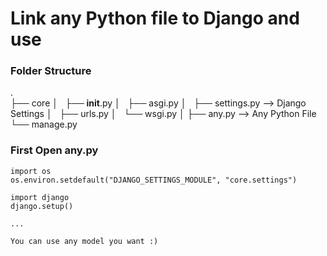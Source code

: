 # Link any Python file to Django and use

### Folder Structure

.<br>
├── core
│   ├── __init__.py
│   ├── asgi.py
│   ├── settings.py   --> Django Settings
│   ├── urls.py
│   └── wsgi.py
│
├── any.py   --> Any Python File
└── manage.py


### First Open any.py 
```
import os
os.environ.setdefault("DJANGO_SETTINGS_MODULE", "core.settings")

import django
django.setup()

...

You can use any model you want :)

```


